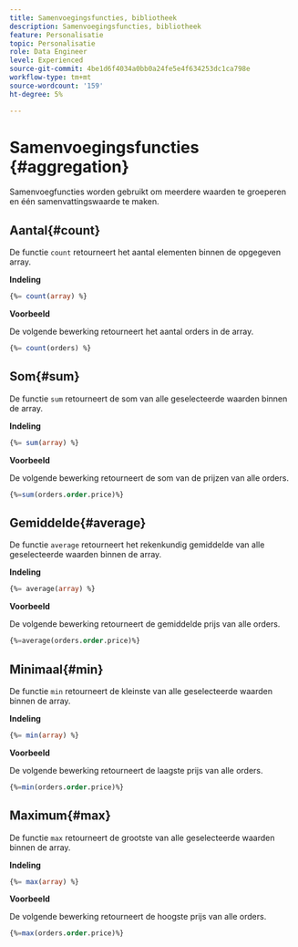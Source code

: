 ```yaml
---
title: Samenvoegingsfuncties, bibliotheek
description: Samenvoegingsfuncties, bibliotheek
feature: Personalisatie
topic: Personalisatie
role: Data Engineer
level: Experienced
source-git-commit: 4be1d6f4034a0bb0a24fe5e4f634253dc1ca798e
workflow-type: tm+mt
source-wordcount: '159'
ht-degree: 5%

---
```


# Samenvoegingsfuncties {#aggregation}

Samenvoegfuncties worden gebruikt om meerdere waarden te groeperen en één samenvattingswaarde te maken.

## Aantal{#count}

De functie `count` retourneert het aantal elementen binnen de opgegeven array.

**Indeling**

```sql
{%= count(array) %}
```

**Voorbeeld**

De volgende bewerking retourneert het aantal orders in de array.

```sql
{%= count(orders) %}
```

## Som{#sum}

De functie `sum` retourneert de som van alle geselecteerde waarden binnen de array.

**Indeling**

```sql
{%= sum(array) %}
```

**Voorbeeld**

De volgende bewerking retourneert de som van de prijzen van alle orders.

```sql
{%=sum(orders.order.price)%}
```

## Gemiddelde{#average}

De functie `average` retourneert het rekenkundig gemiddelde van alle geselecteerde waarden binnen de array.

**Indeling**

```sql
{%= average(array) %}
```

**Voorbeeld**

De volgende bewerking retourneert de gemiddelde prijs van alle orders.

```sql
{%=average(orders.order.price)%}
```

## Minimaal{#min}

De functie `min` retourneert de kleinste van alle geselecteerde waarden binnen de array.

**Indeling**

```sql
{%= min(array) %}
```

**Voorbeeld**

De volgende bewerking retourneert de laagste prijs van alle orders.

```sql
{%=min(orders.order.price)%}
```

## Maximum{#max}

De functie `max` retourneert de grootste van alle geselecteerde waarden binnen de array.

**Indeling**

```sql
{%= max(array) %}
```

**Voorbeeld**

De volgende bewerking retourneert de hoogste prijs van alle orders.

```sql
{%=max(orders.order.price)%}
```
